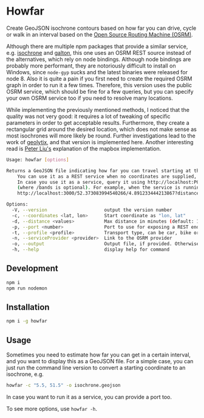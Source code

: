 # Howfar

Create GeoJSON isochrone contours based on how far you can drive, cycle or walk in an interval based on the [Open Source Routing Machine (OSRM)](https://project-osrm.org).

Although there are multiple npm packages that provide a similar service, e.g. [isochrone](https://www.npmjs.com/package/isochrone) and [galton](https://www.npmjs.com/package/galton), this one uses an OSRM REST source instead of the alternatives, which rely on node bindings. Although node bindings are probably more performant, they are notoriously difficult to install on Windows, since `node-gyp` sucks and the latest binaries were released for node 8. Also it is quite a pain if you first need to create the required OSRM graph in order to run it a few times. Therefore, this version uses the public OSRM service, which should be fine for a few queries, but you can specify your own OSRM service too if you need to resolve many locations.

While implementing the previously mentioned methods, I noticed that the quality was not very good: it requires a lot of tweaking of specific parameters in order to get acceptable results. Furthermore, they create a rectangular grid around the desired location, which does not make sense as most isochrones will more likely be round. Further investigations lead to the work of [geolytix](https://medium.com/geolytix/creating-isochrone-catchments-from-a-distance-matrix-15f39e436d09), and that version is implemented here. Another interesting read is [Peter Liu's](https://blog.mapbox.com/add-isochrones-to-your-next-application-e9e84a62345f) explanation of the mapbox implementation.

```bash
Usage: howfar [options]

Returns a GeoJSON file indicating how far you can travel starting at the provided coordinates.
    You can use it as a REST service when no coordinates are supplied, or as a command by supplying them.
    In case you use it as a service, query it using http://localhost:PORT/lat/lon/bands
    (where /bands is optional). For example, when the service is running on port 3000, use
    http://localhost:3000/52.373083994540266/4.891233444213867?distance=15&bands=5&detail=3

Options:
  -V, --version                     output the version number
  -c, --coordinates <lat, lon>      Start coordinate as "lon, lat"
  -d, --distance <values>           Max distance in minutes (default: 15)
  -p, --port <number>               Port to use for exposing a REST endpoint, e.g. http://localhost:PORT/lat/lon
  -t, --profile <profile>           Transport type, can be car, bike or foot (default: "car")
  -n, --serviceProvider <provider>  Link to the OSRM provider
  -o, --output                      Output file, if provided. Otherwise output will be send to stdout.
  -h, --help                        display help for command
```

## Development

```bash
npm i
npm run nodemon
```

## Installation

```bash
npm i -g howfar
```

## Usage

Sometimes you need to estimate how far you can get in a certain interval, and you want to display this as a GeoJSON file. For a simple case, you can just run the command line version to convert a starting coordinate to an isochrone, e.g.

```bash
howfar -c "5.5, 51.5" -o isochrone.geojson
```

In case you want to run it as a service, you can provide a port too.

To see more options, use `howfar -h`.
